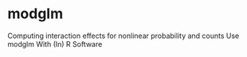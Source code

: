 # modglm
Computing interaction effects for nonlinear probability and counts Use modglm With (In) R Software
